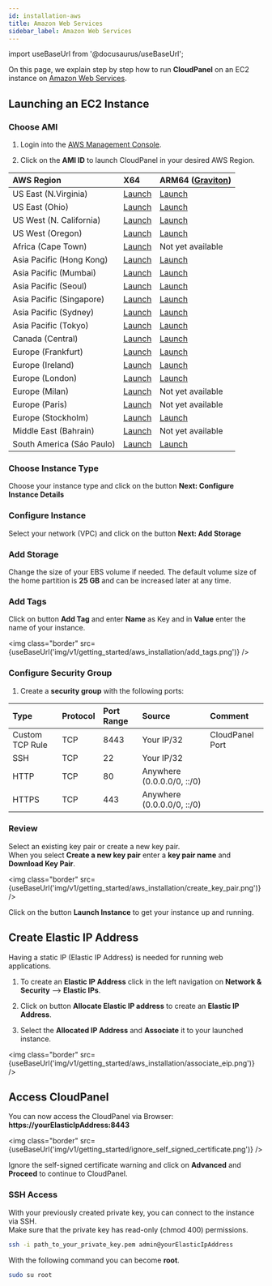 ```yaml
---
id: installation-aws
title: Amazon Web Services
sidebar_label: Amazon Web Services
---
```


import useBaseUrl from '@docusaurus/useBaseUrl';

On this page, we explain step by step how to run **CloudPanel** on an EC2 instance on [Amazon Web Services](https://aws.amazon.com/).

## Launching an EC2 Instance

### Choose AMI

1) Login into the [AWS Management Console](https://console.aws.amazon.com/ec2/). <br />

2) Click on the **AMI ID** to launch CloudPanel in your desired AWS Region.

| AWS Region | X64 | ARM64 ([Graviton](https://aws.amazon.com/ec2/graviton/)) |
| :---  | :--- | :--- |
| US East (N.Virginia)      | [Launch](https://ami-launcher.clp.io/?region=us-east-1&arch=x86_64&version=1.0.5) | [Launch](https://ami-launcher.clp.io/?region=us-east-1&arch=arm64&version=1.0.5) |
| US East (Ohio)            | [Launch](https://ami-launcher.clp.io/?region=us-east-2&arch=x86_64&version=1.0.5) | [Launch](https://ami-launcher.clp.io/?region=us-east-2&arch=arm64&version=1.0.5) |
| US West (N. California)   | [Launch](https://ami-launcher.clp.io/?region=us-west-1&arch=x86_64&version=1.0.5) | [Launch](https://ami-launcher.clp.io/?region=us-west-1&arch=arm64&version=1.0.5) |
| US West (Oregon)          | [Launch](https://ami-launcher.clp.io/?region=us-west-2&arch=x86_64&version=1.0.5) | [Launch](https://ami-launcher.clp.io/?region=us-west-2&arch=arm64&version=1.0.5) |
| Africa (Cape Town)        | [Launch](https://ami-launcher.clp.io/?region=af-south-1&arch=x86_64&version=1.0.5) | Not yet available |
| Asia Pacific (Hong Kong)  | [Launch](https://ami-launcher.clp.io/?region=ap-east-1&arch=x86_64&version=1.0.5) | [Launch](https://ami-launcher.clp.io/?region=ap-east-1&arch=arm64&version=1.0.5) |
| Asia Pacific (Mumbai)     | [Launch](https://ami-launcher.clp.io/?region=ap-south-1&arch=x86_64&version=1.0.5) | [Launch](https://ami-launcher.clp.io/?region=ap-south-1&arch=arm64&version=1.0.5) |
| Asia Pacific (Seoul)      | [Launch](https://ami-launcher.clp.io/?region=ap-northeast-1&arch=x86_64&version=1.0.5) | [Launch](https://ami-launcher.clp.io/?region=ap-northeast-1&arch=arm64&version=1.0.5) |
| Asia Pacific (Singapore)  | [Launch](https://ami-launcher.clp.io/?region=ap-southeast-1&arch=x86_64&version=1.0.5) | [Launch](https://ami-launcher.clp.io/?region=ap-southeast-1&arch=arm64&version=1.0.5) |
| Asia Pacific (Sydney)     | [Launch](https://ami-launcher.clp.io/?region=ap-southeast-2&arch=x86_64&version=1.0.5) | [Launch](https://ami-launcher.clp.io/?region=ap-southeast-2&arch=arm64&version=1.0.5) |
| Asia Pacific (Tokyo)      | [Launch](https://ami-launcher.clp.io/?region=ap-northeast-1&arch=x86_64&version=1.0.5) | [Launch](https://ami-launcher.clp.io/?region=ap-northeast-1&arch=arm64&version=1.0.5) |
| Canada (Central)          | [Launch](https://ami-launcher.clp.io/?region=ca-central-1&arch=x86_64&version=1.0.5) | [Launch](https://ami-launcher.clp.io/?region=ca-central-1&arch=arm64&version=1.0.5) |
| Europe (Frankfurt)        | [Launch](https://ami-launcher.clp.io/?region=eu-central-1&arch=x86_64&version=1.0.5) | [Launch](https://ami-launcher.clp.io/?region=eu-central-1&arch=arm64&version=1.0.5) |
| Europe (Ireland)          | [Launch](https://ami-launcher.clp.io/?region=eu-west-1&arch=x86_64&version=1.0.5) | [Launch](https://ami-launcher.clp.io/?region=eu-west-1&arch=arm64&version=1.0.5) |
| Europe (London)           | [Launch](https://ami-launcher.clp.io/?region=eu-west-2&arch=x86_64&version=1.0.5) | [Launch](https://ami-launcher.clp.io/?region=eu-west-2&arch=arm64&version=1.0.5) |
| Europe (Milan)            | [Launch](https://ami-launcher.clp.io/?region=eu-south-1&arch=x86_64&version=1.0.5) | Not yet available |
| Europe (Paris)            | [Launch](https://ami-launcher.clp.io/?region=eu-west-3&arch=x86_64&version=1.0.5) | Not yet available |
| Europe (Stockholm)        | [Launch](https://ami-launcher.clp.io/?region=eu-north-1&arch=x86_64&version=1.0.5) | [Launch](https://ami-launcher.clp.io/?region=eu-north-1&arch=arm64&version=1.0.5) |
| Middle East (Bahrain)     | [Launch](https://ami-launcher.clp.io/?region=me-south-1&arch=x86_64&version=1.0.5) | Not yet available |
| South America (Sáo Paulo) | [Launch](https://ami-launcher.clp.io/?region=sa-east-1&arch=x86_64&version=1.0.5) | [Launch](https://ami-launcher.clp.io/?region=sa-east-1&arch=arm64&version=1.0.5) |

### Choose Instance Type

Choose your instance type and click on the button **Next: Configure Instance Details** 

### Configure Instance

Select your network (VPC) and click on the button **Next: Add Storage**

### Add Storage

Change the size of your EBS volume if needed. The default volume size of the home partition is **25 GB** and can be increased later at any time.

### Add Tags

Click on button **Add Tag** and enter **Name** as Key and in **Value** enter the name of your instance.

<img class="border" src={useBaseUrl('img/v1/getting_started/aws_installation/add_tags.png')} />

### Configure Security Group

1) Create a **security group** with the following ports:

| Type | Protocol | Port Range  | Source  | Comment         |
| :--- | :---     | :---        |  :---   | :---            |
| Custom TCP Rule | TCP | 8443 | Your IP/32 | CloudPanel Port  |
| SSH             | TCP | 22   | Your IP/32 |                  |
| HTTP            | TCP | 80   | Anywhere (0.0.0.0/0, ::/0) ||
| HTTPS           | TCP | 443  | Anywhere (0.0.0.0/0, ::/0) ||

### Review

Select an existing key pair or create a new key pair. <br />
When you select **Create a new key pair** enter a **key pair name** and **Download Key Pair**.

<img class="border" src={useBaseUrl('img/v1/getting_started/aws_installation/create_key_pair.png')} />

Click on the button **Launch Instance** to get your instance up and running.

## Create Elastic IP Address

Having a static IP (Elastic IP Address) is needed for running web applications. <br />

1) To create an **Elastic IP Address** click in the left navigation on **Network & Security** --> **Elastic IPs**.

2) Click on button **Allocate Elastic IP address** to create an **Elastic IP Address**.

3) Select the **Allocated IP Address** and **Associate** it to your launched instance.

<img class="border" src={useBaseUrl('img/v1/getting_started/aws_installation/associate_eip.png')} />

## Access CloudPanel

You can now access the CloudPanel via Browser: **https://yourElasticIpAddress:8443**

<img class="border" src={useBaseUrl('img/v1/getting_started/ignore_self_signed_certificate.png')} />

Ignore the self-signed certificate warning and click on **Advanced** and **Proceed** to continue to CloudPanel.

### SSH Access

With your previously created private key, you can connect to the instance via SSH. <br />
Make sure that the private key has read-only (chmod 400) permissions.

```bash
ssh -i path_to_your_private_key.pem admin@yourElasticIpAddress
```

With the following command you can become **root**.

```bash
sudo su root
```